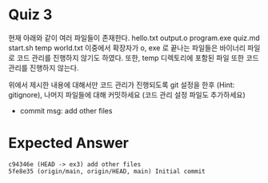 # Quiz 3

현재 아래와 같이 여러 파일들이 존재한다.
hello.txt  output.o  program.exe  quiz.md  start.sh  temp  world.txt
이중에서 확장자가 o, exe 로 끝나는 파일들은 바이너리 파일로 코드 관리를 진행하지 않기도 하였다. 또한, temp 디렉토리에 포함된 파일 또한 코드 관리를 진행하지 않는다.

위에서 제시한 내용에 대해서만 코드 관리가 진행되도록 git 설정을 한후 (Hint: gitignore), 
나머지 파일들에 대해 커밋하세요 (코드 관리 설정 파일도 추가하세요)

 - commit msg: add other files


# Expected Answer

```
c94346e (HEAD -> ex3) add other files
5fe8e35 (origin/main, origin/HEAD, main) Initial commit
```